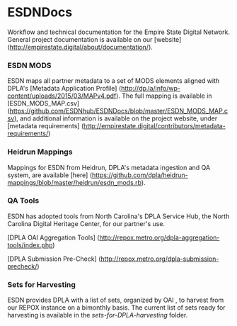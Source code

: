 # ESDNDocs
Workflow and technical documentation for the Empire State Digital Network. General project documentation is available on our [website] (http://empirestate.digital/about/documentation/).

### ESDN MODS 
ESDN maps all partner metadata to a set of MODS elements aligned with DPLA's [Metadata Application Profile] (http://dp.la/info/wp-content/uploads/2015/03/MAPv4.pdf). The full mapping is available in [ESDN_MODS_MAP.csv] (https://github.com/ESDNhub/ESDNDocs/blob/master/ESDN_MODS_MAP.csv), and additional information is available on the project website, under [metadata requirements] (http://empirestate.digital/contributors/metadata-requirements/)

### Heidrun Mappings
Mappings for ESDN from Heidrun, DPLA's metadata ingestion and QA system, are available [here] (https://github.com/dpla/heidrun-mappings/blob/master/heidrun/esdn_mods.rb).

### QA Tools
ESDN has adopted tools from North Carolina's DPLA Service Hub, the North Carolina Digital Heritage Center, for our partner's use.

[DPLA OAI Aggregation Tools] (http://repox.metro.org/dpla-aggregation-tools/index.php)

[DPLA Submission Pre-Check] (http://repox.metro.org/dpla-submission-precheck/)

### Sets for Harvesting
ESDN provides DPLA with a list of sets, organized by OAI <setSpec>, to harvest from our REPOX instance on a bimonthly basis. The current list of sets ready for harvesting is available in the *sets-for-DPLA-harvesting* folder.
